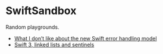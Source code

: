 # SwiftSandbox
Random playgrounds.

- [What I don’t like about the new Swift error handling model](http://alejandromp.com/blog/2015/6/12/swift-error-handling/)
- [Swift 3, linked lists and sentinels](http://alejandromp.com/blog/2016/10/1/swift-3-linked-lists-and-sentinels/)
